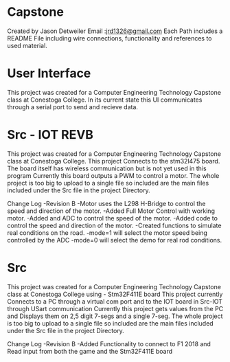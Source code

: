 # Capstone
Created by Jason Detweiler
Email :jrd1326@gmail.com
Each Path includes a README File including wire connections, functionality and references to used material.

# User Interface
This project was created for a Computer Engineering Technology Capstone class at Conestoga College.
In its current state this UI communicates through a serial port to send and recieve data.

# Src - IOT REVB
This project was created for a Computer Engineering Technology Capstone class at Conestoga College.
This project Connects to the stm32l475 board. The board itself has wireless communication but is not yet used in this program
Currently this board outputs a PWM to control a motor.
The whole project is too big to upload to a single file so included are the main files included under the Src file in the project Directory.

Change Log
  -Revision B
    -Motor uses the L298 H-Bridge to control the speed and direction of the motor.
    -Added Full Motor Control with working motor.
    -Added and ADC to control the speed of the motor.
    -Added code to control the speed and direction of the motor.
    -Created functions to simulate real conditions on the road.
    -mode=1 will select the motor speed being controlled by the ADC
    -mode=0 will select the demo for real rod conditions.

# Src 
This project was created for a Computer Engineering Technology Capstone class at Conestoga College using - Stm32F411E board
This project currently Connects to a PC through a virtual com port and to the IOT board in Src-IOT through USart communication
Currently this project gets values from the PC and Displays them on 2,5 digit 7-segs and a single 7-seg.
The whole project is too big to upload to a single file so included are the main files included under the Src file in the project Directory.

Change Log
  -Revision B
    -Added Functionality to connect to F1 2018 and Read input from both the game and the Stm32F411E board
